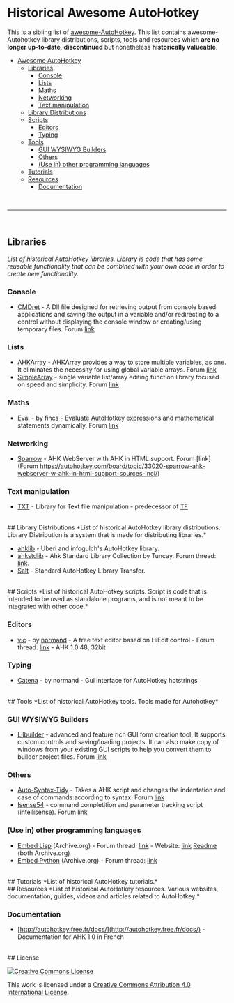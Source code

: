 # Historical Awesome AutoHotkey

This is a sibling list of [awesome-AutoHotkey](https://github.com/ahkscript/awesome-AutoHotkey/blob/master/README.md). This list contains awesome-Autohotkey library distributions, scripts, tools and resources which **are no longer up-to-date**, **discontinued** but nonetheless **historically valueable**.
<br>
<!-- Note: This table of contents should be identical to TOC in README.md -->
<!-- Note: be sure to use unique anchor tags for each item in the table of contents -->
- [Awesome AutoHotkey](#awesome-autohotkey)
  - [Libraries](#libraries)
    - [Console](#console)
    - [Lists](#lists)
    - [Maths](#maths)
    - [Networking](#networking)
    - [Text manipulation](#text-manipulation)
  - [Library Distributions](#library-distributions)
  - [Scripts](#scripts)
    - [Editors](#scripts-editors)
    - [Typing](#typing)
  - [Tools](#tools)
    - [GUI WYSIWYG Builders](#gui-wysiwyg-builders)
    - [Others](#tools-others)
    - [(Use in) other programming languages](#use-in-other-programming-languages)
  - [Tutorials](#tutorials)
  - [Resources](#resources)
    - [Documentation](#documentation)

<br><hr><br>

## Libraries
*List of historical AutoHotkey libraries. Library is code that has some reusable functionality that can be combined with your own code in order to create new functionality.*

### Console

* [CMDret](http://ge.tt/6ddENWQ2/v/0?c) - A Dll file designed for retrieving output from console based applications and saving the output in a variable and/or redirecting to a control without displaying the console window or creating/using temporary files. Forum [link](https://autohotkey.com/board/topic/3489-cmdret-return-output-from-console-progs-dll-version/)

### Lists

* [AHKArray](http://ge.tt/3ZornVQ2/v/0?c) - AHKArray provides a way to store multiple variables, as one. It eliminates the necessity for using global variable arrays. Forum [link](https://autohotkey.com/board/topic/13606-ahkarray-real-array-one-variable-version-6/)
* [SimpleArray](http://ge.tt/3L4ONWQ2/v/0?c) - single variable list/array editing function library focused on speed and simplicity. Forum [link](https://autohotkey.com/board/topic/32078-lib-simplearray-short-fast-string-array-v35/)

### Maths

* [Eval](https://github.com/fincs/ahk-eval) - by fincs - Evaluate AutoHotkey expressions and mathematical statements dynamically. Forum [link](https://autohotkey.com/board/topic/82823-)

### Networking

* [Sparrow](https://github.com/ahkscript/awesome-AutoHotkey/files/219680/sparrow-0.1.3.zip) - AHK WebServer with AHK in HTML support. Forum [link](Forum https://autohotkey.com/board/topic/33020-sparrow-ahk-webserver-w-ahk-in-html-support-sources-incl/)


### Text manipulation

* [TXT](https://autohotkey.com/board/topic/29927-library-for-text-file-manipulation/) - Library for Text file manipulation - predecessor of [TF](https://github.com/hi5/TF)

<br>
## Library Distributions
*List of historical AutoHotkey library distributions. Library Distribution is a system that is made for distributing libraries.*

* [ahklib](https://github.com/ahklib) - Uberi and infogulch's AutoHotkey library.
* [ahkstdlib](https://autohotkey.com/boards/viewtopic.php?f=6&t=3643) - Ahk Standard Library Collection by Tuncay. Forum thread: [link](https://autohotkey.com/board/topic/50834-ahk-standard-library-collection-2010-sep-gui-libs-100/).
* [Salt](https://code.google.com/p/salt/) - Standard AutoHotkey Library Transfer.

<br>
## Scripts
*List of historical AutoHotkey scripts. Script is code that is intended to be used as standalone programs, and is not meant to be integrated with other code.*

### <a name="scripts-editors"></a>Editors
* [vic](https://autohotkey.com/board/topic/48796-vic-a-free-text-editor-based-on-hiedit-control/) - by [normand](http://normandlamoureux.com) - A free text editor based on HiEdit control - Forum thread: [link](https://autohotkey.com/board/topic/48796-vic-a-free-text-editor-based-on-hiedit-control/) - AHK 1.0.48, 32bit

### Typing

* [Catena](http://normandlamoureux.com/catena/index.html) - by normand - Gui interface for AutoHotkey hotstrings

<br>
## Tools
*List of historical AutoHotkey tools. Tools made for Autohotkey*

### GUI WYSIWYG Builders

* [Lilbuilder](http://ge.tt/2mxBDSQ2/v/0?c) - advanced and feature rich GUI form creation tool. It supports custom controls and saving/loading projects. It can also make copy of windows from your existing GUI scripts to help you convert them to builder project files. Forum [link](https://autohotkey.com/board/topic/18489-lil-builder-071/)


### <a name="tools-others"></a>Others

* [Auto-Syntax-Tidy](https://autohotkey.com/board/topic/7169-auto-syntax-tidy-v12/?p=533545) - Takes a AHK script and changes the indentation and case of commands according to syntax. Forum [link](https://autohotkey.com/board/topic/7169-auto-syntax-tidy-v12/)
* [Isense54](https://code.google.com/p/isense-x/downloads/list) - command completition and parameter tracking script (intellisense). Forum [link](https://autohotkey.com/board/topic/11853-isense-154/)


### (Use in) other programming languages

* [Embed Lisp](http://web.archive.org/web/20131006024619/http://github.com/tinku99/ahk-org-mode/raw/master/lisp-org.el) (Archive.org) - Forum thread: [link](https://autohotkey.com/board/topic/39620-ahklisp-lisp-on-win32-with-cffi-sbcl-and-autohotkey/) - Website: [link](http://web.archive.org/web/20090413052639/http://www.ahklisp.com/) [Readme](http://web.archive.org/web/20090414031546/http://github.com/tinku99/ahklisp/blob/67943772b1088d198973542d31804455c1770810/README) (both Archive.org)
* [Embed Python](http://web.archive.org/web/20101221084237/http://github.com/tinku99/embedpython) (Archive.org) - Forum thread: [link](https://autohotkey.com/forum/topic51591.html)

<br>
## Tutorials
*List of historical AutoHotkey tutorials.*

<br>
## Resources
*List of historical AutoHotkey resources. Various websites, documentation, guides, videos and articles related to AutoHotkey.*

### Documentation

* [http://autohotkey.free.fr/docs/](http://autohotkey.free.fr/docs/) - Documentation for AHK 1.0 in French
 

<br>
## License

[![Creative Commons License](http://i.creativecommons.org/l/by/4.0/88x31.png)](http://creativecommons.org/licenses/by/4.0/)

This work is licensed under a [Creative Commons Attribution 4.0 International License](http://creativecommons.org/licenses/by/4.0/).
